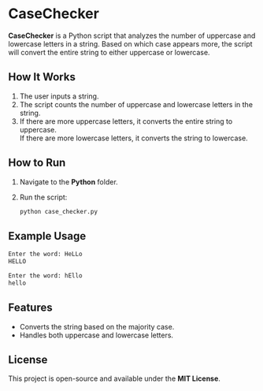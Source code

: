 # CaseChecker

**CaseChecker** is a Python script that analyzes the number of uppercase and lowercase letters in a string. Based on which case appears more, the script will convert the entire string to either uppercase or lowercase.

## How It Works

1. The user inputs a string.
2. The script counts the number of uppercase and lowercase letters in the string.
3. If there are more uppercase letters, it converts the entire string to uppercase.  
   If there are more lowercase letters, it converts the string to lowercase.

## How to Run

1. Navigate to the **Python** folder.

2. Run the script:
   ```bash
   python case_checker.py
   ```

## Example Usage

```bash
Enter the word: HeLLo
HELLO
```

```bash
Enter the word: hEllo
hello
```

## Features

- Converts the string based on the majority case.
- Handles both uppercase and lowercase letters.

## License

This project is open-source and available under the **MIT License**.